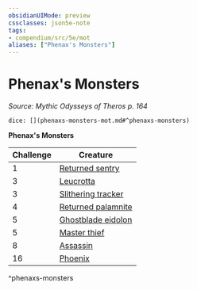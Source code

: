 ```yaml
---
obsidianUIMode: preview
cssclasses: json5e-note
tags:
- compendium/src/5e/mot
aliases: ["Phenax's Monsters"]
---
```

# Phenax's Monsters
*Source: Mythic Odysseys of Theros p. 164* 

`dice: [](phenaxs-monsters-mot.md#^phenaxs-monsters)`

**Phenax's Monsters**

| Challenge | Creature |
|-----------|----------|
| 1 | [Returned sentry](compendium/bestiary/undead/returned-sentry-mot.md) |
| 3 | [Leucrotta](compendium/bestiary/monstrosity/leucrotta-mpmm.md) |
| 3 | [Slithering tracker](compendium/bestiary/ooze/slithering-tracker-mpmm.md) |
| 4 | [Returned palamnite](compendium/bestiary/undead/returned-palamnite-mot.md) |
| 5 | [Ghostblade eidolon](compendium/bestiary/undead/ghostblade-eidolon-mot.md) |
| 5 | [Master thief](compendium/bestiary/humanoid/master-thief-mpmm.md) |
| 8 | [Assassin](compendium/bestiary/humanoid/assassin.md) |
| 16 | [Phoenix](compendium/bestiary/elemental/phoenix-mpmm.md) |
^phenaxs-monsters